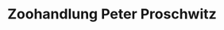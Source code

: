 ---
title: "Zoohandlung Peter Proschwitz"
url: /grossenhain/zoohandlung-peter-proschwitz/
shop: Tiere
---